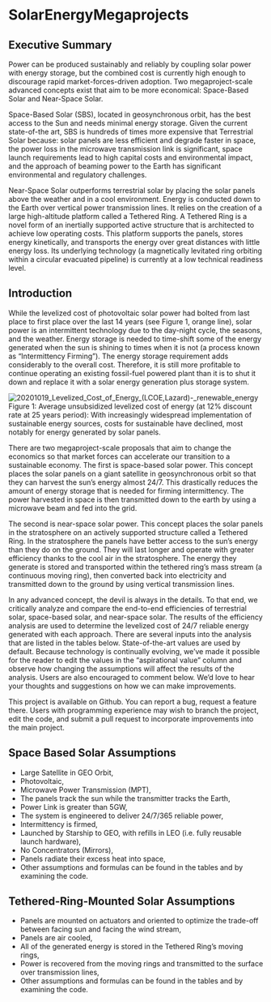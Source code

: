 # SolarEnergyMegaprojects

## Executive Summary
Power can be produced sustainably and reliably by coupling solar power with energy storage, but the combined cost is currently high enough to discourage rapid market-forces-driven adoption. Two megaproject-scale advanced concepts exist that aim to be more economical: Space-Based Solar and Near-Space Solar.

Space-Based Solar (SBS), located in geosynchronous orbit, has the best access to the Sun and needs minimal energy storage. Given the current state-of-the art, SBS is hundreds of times more expensive that Terrestrial Solar because: solar panels are less efficient and degrade faster in space, the power loss in the microwave transmission link is significant, space launch requirements lead to high capital costs and environmental impact, and the approach of beaming power to the Earth has significant environmental and regulatory challenges.

Near-Space Solar outperforms terrestrial solar by placing the solar panels above the weather and in a cool environment. Energy is conducted down to the Earth over vertical power transmission lines. It relies on the creation of a large high-altitude platform called a Tethered Ring. A Tethered Ring is a novel form of an inertially supported active structure that is architected to achieve low operating costs. This platform supports the panels, stores energy kinetically, and transports the energy over great distances with little energy loss. Its underlying technology (a magnetically levitated ring orbiting within a circular evacuated pipeline) is currently at a low technical readiness level.

## Introduction
While the levelized cost of photovoltaic solar power had bolted from last place to first place over the last 14 years (see Figure 1, orange line), solar power is an intermittent technology due to the day-night cycle, the seasons, and the weather. Energy storage is needed to time-shift some of the energy generated when the sun is shining to times when it is not (a process known as “Intermittency Firming”). The energy storage requirement adds considerably to the overall cost. Therefore, it is still more profitable to continue operating an existing fossil-fuel powered plant than it is to shut it down and replace it with a solar energy generation plus storage system.

![20201019_Levelized_Cost_of_Energy_(LCOE,_Lazard)_-_renewable_energy](https://github.com/philipswan/SolarEnergyMegaprojects/assets/29994403/5f722676-6c1f-4ce9-b165-d3aaaf992659)
Figure 1: Average unsubsidized levelized cost of energy (at 12% discount rate at 25 years period): With increasingly widespread implementation of sustainable energy sources, costs for sustainable have declined, most notably for energy generated by solar panels.

There are two megaproject-scale proposals that aim to change the economics so that market forces can accelerate our transition to a sustainable economy.
The first is space-based solar power. This concept places the solar panels on a giant satellite in geosynchronous orbit so that they can harvest the sun’s energy almost 24/7. This drastically reduces the amount of energy storage that is needed for firming intermittency. The power harvested in space is then transmitted down to the earth by using a microwave beam and fed into the grid.

The second is near-space solar power. This concept places the solar panels in the stratosphere on an actively supported structure called a Tethered Ring. In the stratosphere the panels have better access to the sun’s energy than they do on the ground. They will last longer and operate with greater efficiency thanks to the cool air in the stratosphere. The energy they generate is stored and transported within the tethered ring’s mass stream (a continuous moving ring), then converted back into electricity and transmitted down to the ground by using vertical transmission lines.

In any advanced concept, the devil is always in the details. To that end, we critically analyze and compare the end-to-end efficiencies of terrestrial solar, space-based solar, and near-space solar. The results of the efficiency analysis are used to determine the levelized cost of 24/7 reliable energy generated with each approach.
There are several inputs into the analysis that are listed in the tables below. State-of-the-art values are used by default. Because technology is continually evolving, we’ve made it possible for the reader to edit the values in the “aspirational value” column and observe how changing the assumptions will affect the results of the analysis.
Users are also encouraged to comment below. We’d love to hear your thoughts and suggestions on how we can make improvements.

This project is available on Github. You can report a bug, request a feature there. Users with programming experience may wish to branch the project, edit the code, and submit a pull request to incorporate improvements into the main project.

## Space Based Solar Assumptions
*	Large Satellite in GEO Orbit,
*	Photovoltaic,
*	Microwave Power Transmission (MPT),
*	The panels track the sun while the transmitter tracks the Earth,
*	Power Link is greater than 5GW,
*	The system is engineered to deliver 24/7/365 reliable power,
*	Intermittency is firmed,
*	Launched by Starship to GEO, with refills in LEO (i.e. fully reusable launch hardware),
*	No Concentrators (Mirrors),
*	Panels radiate their excess heat into space,
*	Other assumptions and formulas can be found in the tables and by examining the code.

## Tethered-Ring-Mounted Solar Assumptions
*	Panels are mounted on actuators and oriented to optimize the trade-off between facing sun and facing the wind stream,
*	Panels are air cooled,
*	All of the generated energy is stored in the Tethered Ring’s moving rings,
*	Power is recovered from the moving rings and transmitted to the surface over transmission lines,
*	Other assumptions and formulas can be found in the tables and by examining the code.
